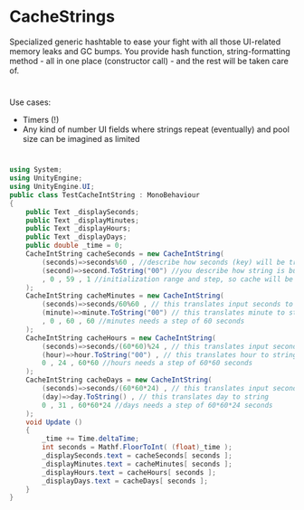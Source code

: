 # CacheStrings
Specialized generic hashtable to ease your fight with all those UI-related memory leaks and GC bumps. You provide hash function, string-formatting method - all in one place (constructor call) - and the rest will be taken care of.
#
Use cases:
- Timers (!)
- Any kind of number UI fields where strings repeat (eventually) and pool size can be imagined as limited
#
```C#
using System;
using UnityEngine;
using UnityEngine.UI;
public class TestCacheIntString : MonoBehaviour
{
    public Text _displaySeconds;
    public Text _displayMinutes;
    public Text _displayHours;
    public Text _displayDays;
    public double _time = 0;
    CacheIntString cacheSeconds = new CacheIntString(
        (seconds)=>seconds%60 , //describe how seconds (key) will be translated to useful value (hash)
        (second)=>second.ToString("00") //you describe how string is built based on given value (hash)
        , 0 , 59 , 1 //initialization range and step, so cache will be warmed up and ready
    );
    CacheIntString cacheMinutes = new CacheIntString(
        (seconds)=>seconds/60%60 , // this translates input seconds to minutes
        (minute)=>minute.ToString("00") // this translates minute to string
        , 0 , 60 , 60 //minutes needs a step of 60 seconds
    );
    CacheIntString cacheHours = new CacheIntString(
        (seconds)=>seconds/(60*60)%24 , // this translates input seconds to hours
        (hour)=>hour.ToString("00") , // this translates hour to string
        0 , 24 , 60*60 //hours needs a step of 60*60 seconds
    );
    CacheIntString cacheDays = new CacheIntString(
        (seconds)=>seconds/(60*60*24) , // this translates input seconds to days
        (day)=>day.ToString() , // this translates day to string
        0 , 31 , 60*60*24 //days needs a step of 60*60*24 seconds
    );
    void Update ()
    {
        _time += Time.deltaTime;
        int seconds = Mathf.FloorToInt( (float)_time );
        _displaySeconds.text = cacheSeconds[ seconds ];
        _displayMinutes.text = cacheMinutes[ seconds ];
        _displayHours.text = cacheHours[ seconds ];
        _displayDays.text = cacheDays[ seconds ];
    }
}
```
#
